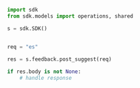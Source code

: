 <!-- Start SDK Example Usage -->
```python
import sdk
from sdk.models import operations, shared

s = sdk.SDK()


req = "es"
    
res = s.feedback.post_suggest(req)

if res.body is not None:
    # handle response
```
<!-- End SDK Example Usage -->